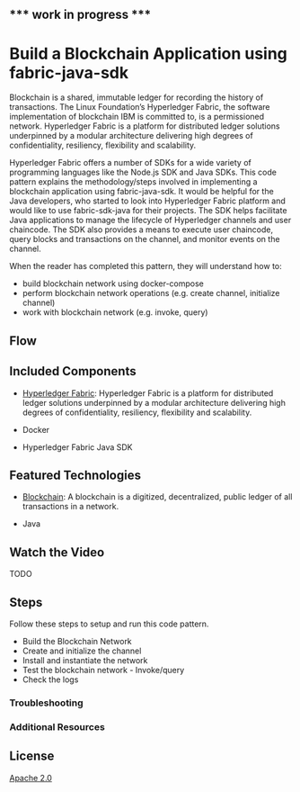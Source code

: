 ## *** work in progress *** 
# Build a Blockchain Application using fabric-java-sdk

Blockchain is a shared, immutable ledger for recording the history of transactions. The Linux Foundation’s Hyperledger Fabric, the software implementation of blockchain IBM is committed to, is a permissioned network. Hyperledger Fabric is a platform for distributed ledger solutions underpinned by a modular architecture delivering high degrees of confidentiality, resiliency, flexibility and scalability. 

Hyperledger Fabric offers a number of SDKs for a wide variety of programming languages like the Node.js SDK and Java SDKs. This code pattern explains the methodology/steps involved in implementing a blockchain application using fabric-java-sdk. It would be helpful for the Java developers, who started to look into Hyperledger Fabric platform and would like to use fabric-sdk-java for their projects. The SDK helps facilitate Java applications to manage the lifecycle of Hyperledger channels and user chaincode. The SDK also provides a means to execute user chaincode, query blocks and transactions on the channel, and monitor events on the channel.

When the reader has completed this pattern, they will understand how to:
* build blockchain network using docker-compose
* perform blockchain network operations (e.g. create channel, initialize channel)
* work with blockchain network (e.g. invoke, query)

## Flow

## Included Components

* [Hyperledger Fabric](https://hyperledger-fabric.readthedocs.io/): Hyperledger Fabric is a platform for distributed ledger solutions underpinned by a modular architecture delivering high degrees of confidentiality, resiliency, flexibility and scalability.

* Docker

* Hyperledger Fabric Java SDK

## Featured Technologies

* [Blockchain](https://en.wikipedia.org/wiki/Blockchain): A blockchain is a digitized, decentralized, public ledger of all transactions in a network.

* Java

## Watch the Video
TODO

## Steps

Follow these steps to setup and run this code pattern. 

* Build the Blockchain Network
* Create and initialize the channel
* Install and instantiate the network
* Test the blockchain network - Invoke/query
* Check the logs

### Troubleshooting

### Additional Resources

## License
[Apache 2.0](LICENSE)

